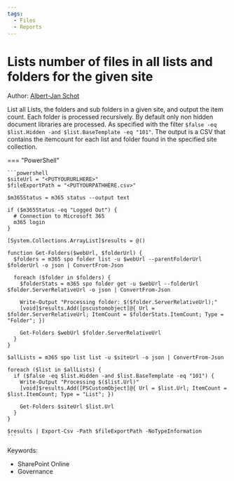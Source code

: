 ```yaml
---
tags:
  - Files  
  - Reports
---
```


# Lists number of files in all lists and folders for the given site

Author: [Albert-Jan Schot](https://www.cloudappie.nl/lists-file-count-cli-microsoft-365/)

List all Lists, the folders and sub folders in a given site, and output the item count. Each folder is processed recursively. By default only non hidden document libraries are processed. As specified with the filter `$false -eq $list.Hidden -and $list.BaseTemplate -eq "101"`. The output is a CSV that contains the itemcount for each list and folder found in the specified site collection.

=== "PowerShell"

    ```powershell
    $siteUrl = "<PUTYOURURLHERE>"
    $fileExportPath = "<PUTYOURPATHHERE.csv>"

    $m365Status = m365 status --output text

    if ($m365Status -eq "Logged Out") {
      # Connection to Microsoft 365
      m365 login
    }

    [System.Collections.ArrayList]$results = @()

    function Get-Folders($webUrl, $folderUrl) {
      $folders = m365 spo folder list -u $webUrl --parentFolderUrl $folderUrl -o json | ConvertFrom-Json

      foreach ($folder in $folders) {
        $folderStats = m365 spo folder get -u $webUrl --folderUrl $folder.ServerRelativeUrl -o json | ConvertFrom-Json

        Write-Output "Processing folder: $($folder.ServerRelativeUrl);"
        [void]$results.Add([pscustomobject]@{ Url = $folder.ServerRelativeUrl; ItemCount = $folderStats.ItemCount; Type = "Folder"; })

        Get-Folders $webUrl $folder.ServerRelativeUrl
      }
    }

    $allLists = m365 spo list list -u $siteUrl -o json | ConvertFrom-Json

    foreach ($list in $allLists) {
      if ($false -eq $list.Hidden -and $list.BaseTemplate -eq "101") {
        Write-Output "Processing $($list.Url)"
        [void]$results.Add([PSCustomObject]@{ Url = $list.Url; ItemCount = $list.ItemCount; Type = "List"; })

        Get-Folders $siteUrl $list.Url
      }
    }

    $results | Export-Csv -Path $fileExportPath -NoTypeInformation
    ```

Keywords:

- SharePoint Online
- Governance
